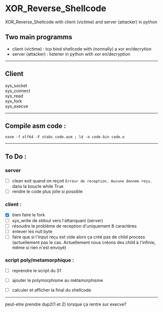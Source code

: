 # XOR_Reverse_Shellcode
XOR_Reverse_Shellcode with client (victime) and server (attacker) in python <br>

## Two main programms 
 - client (victime) : tcp bind shellcode with (normally) a xor en/decrytion
 - server (attacker) : listener in python with xor en/decryption

----

## Client 

sys_socket <br>
sys_connect <br>
sys_read <br> 
sys_fork <br>
sys_execve <br>

----

## Compile asm code :
```
nasm -f elf64 -F stabs code.asm ; ld -o code.bin code.o
```
----
## To Do :

### server 

- [ ] clean exit quand on reçoit ```Erreur de reception. Aucune donnée reçu.``` dans la boucle while True
- [ ] rendre le code plus jolie si possible

### client : 

- [x] bien faire le fork
- [ ] sys_write de stdout vers l'attanquant (server)
- [ ] résoudre le problème de reception d'uniquement 8 caractères
- [ ] enlever les null byte
- [ ] faire que si l'input reçu est vide alors ça créé pas de child process (actuellement pas le cas. Actuellement nous créons des child à l'infinie, même si rien n'est envoyé)

### script poly/metamorphique :

- [ ] reprendre le script du S1
- [ ] ajouter le polymorphisme au métamorphisme
- [ ] calculer et afficher la final du shellcode 


----
peut-etre prendre dup2(1 et 2) lorsque ça rentre sur execve?